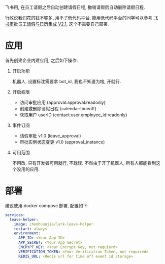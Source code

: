 飞书用, 在员工请假之后自动创建请假日程, 撤销请假后自动删除请假日程.

行政说我们花的钱不够多, 用不了低代码平台, 能用低代码平台的同学可以参考 [飞书审批员工请假与日历集成 V2.1](https://bytedance.larkoffice.com/wiki/ClivwSmISimT6Aka0JFcP8GSnAQ), 这个不需要自己部署.

# 应用

首先创建企业内建应用, 之后如下操作:

1. 开启功能

   机器人, 设置标注需要拿 bot_id, 我也不知道为啥, 开就行.

2. 开启权限

    * 访问审批应用 (approval:approval:readonly)
    * 创建或删除请假日程 (calendar:timeoff)
    * 获取用户 userID (contact:user.employee_id:readonly)

3. 事件订阅

    * 请假审批 v1.0 (leave_approval)
    * 审批实例状态变更 v1.0 (approval_instance)

4. 可用范围

   不用改, 只有开发者可用就行, 不耽误. 不然由于开了机器人, 所有人都能看到这个没用的应用.

# 部署

建议使用 docker compose 部署, 配置如下:

```yaml
services:
  leave-helper:
    image: chenhuanjie/lark-leave-helper
    restart: always
    environment:
      APP_ID: <Your App ID>
      APP_SECRET: <Your App Secret>
      ENCRYPT_KEY: <Your Encrypt Key, not requierd>
      VERIFICATION_TOKEN: <Your Verification Token, not required>
      REDIS_URL: <Redis url for time off event id storage>
```
